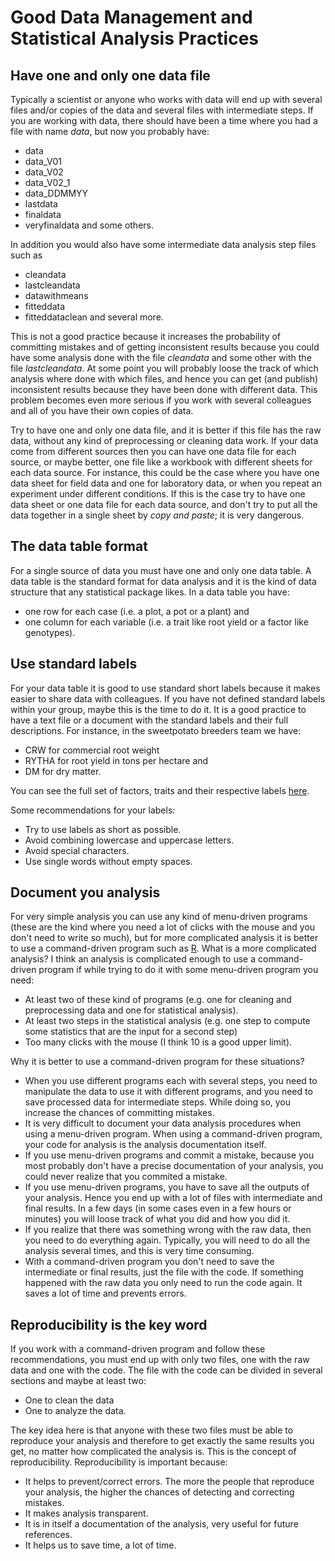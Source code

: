 Good Data Management and Statistical Analysis Practices
=======================================================

Have one and only one data file
-------------------------------

Typically a scientist or anyone who works with data will end up with several files and/or copies of the data and several files with intermediate steps. If you are working with data, there should have been a time where you had a file with name *data*, but now you probably have:

* data
* data_V01
* data_V02
* data_V02_1
* data_DDMMYY
* lastdata
* finaldata
* veryfinaldata and some others.

In addition you would also have some intermediate data analysis step files such as

* cleandata
* lastcleandata
* datawithmeans
* fitteddata
* fitteddataclean and several more.

This is not a good practice because it increases the probability of committing mistakes and of getting inconsistent results because you could have some analysis done with the file *cleandata* and some other with the file *lastcleandata*. At some point you will probably loose the track of which analysis where done with which files, and hence you can get (and publish) inconsistent results because they have been done with different data. This problem becomes even more serious if you work with several colleagues and all of you have their own copies of data.

Try to have one and only one data file, and it is better if this file has the raw data, without any kind of preprocessing or cleaning data work. If your data come from different sources then you can have one data file for each source, or maybe better, one file like a workbook with different sheets for each data source. For instance, this could be the case where you have one data sheet for field data and one for laboratory data, or when you repeat an experiment under different conditions. If this is the case try to have one data sheet or one data file for each data source, and don't try to put all the data together in a single sheet by *copy and paste*; it is very dangerous.

The data table format
---------------------

For a single source of data you must have one and only one data table. A data table is the standard format for data analysis and it is the kind of data structure that any statistical package likes. In a data table you have:

* one row for each case (i.e. a plot, a pot or a plant) and
* one column for each variable (i.e. a trait like root yield or a factor like genotypes).

Use standard labels
-------------------

For your data table it is good to use standard short labels because it makes easier to share data with colleagues. If you have not defined standard labels within your group, maybe this is the time to do it. It is a good practice to have a text file or a document with the standard labels and their full descriptions. For instance, in the sweetpotato breeders team we have:

* CRW for commercial root weight
* RYTHA for root yield in tons per hectare and
* DM for dry matter.

You can see the full set of factors, traits and their respective labels [here](https://github.com/SweetPotatoImprov/StatTools/blob/master/CheckConsis/CheckConsis.R).

Some recommendations for your labels:

* Try to use labels as short as possible.
* Avoid combining lowercase and uppercase letters.
* Avoid special characters.
* Use single words without empty spaces.

Document you analysis
---------------------

For very simple analysis you can use any kind of menu-driven programs (these are the kind where you need a lot of clicks with the mouse and you don't need to write so much), but for more complicated analysis it is better to use a command-driven program such as [R](http://cran.r-project.org/). What is a more complicated analysis? I think an analysis is complicated enough to use a command-driven program if while trying to do it with some menu-driven program you need:

* At least two of these kind of programs (e.g. one for cleaning and preprocessing data and one for statistical analysis).
* At least two steps in the statistical analysis (e.g. one step to compute some statistics that are the input for a second step)
* Too many clicks with the mouse (I think 10 is a good upper limit).

Why it is better to use a command-driven program for these situations?

* When you use different programs each with several steps, you need to manipulate the data to use it with different programs, and you need to save processed data for intermediate steps. While doing so, you increase the chances of committing mistakes. 
* It is very difficult to document your data analysis procedures when using a menu-driven program. When using a command-driven program, your code for analysis is the analysis documentation itself.
* If you use menu-driven programs and commit a mistake, because you most probably don't have a precise documentation of your analysis, you could never realize that you commited a mistake.
* If you use menu-driven programs, you have to save all the outputs of your analysis. Hence you end up with a lot of files with intermediate and final results. In a few days (in some cases even in a few hours or minutes) you will loose track of what you did and how you did it.
* If you realize that there was something wrong with the raw data, then you need to do everything again. Typically, you will need to do all the analysis several times, and this is very time consuming.
* With a command-driven program you don't need to save the intermediate or final results, just the file with the code. If something happened with the raw data you only need to run the code again. It saves a lot of time and prevents errors.

Reproducibility is the key word
-------------------------------

If you work with a command-driven program and follow these recommendations, you must end up with only two files, one with the raw data and one with the code. The file with the code can be divided in several sections and maybe at least two:

* One to clean the data
* One to analyze the data.

The key idea here is that anyone with these two files must be able to reproduce your analysis and therefore to get exactly the same results you get, no matter how complicated the analysis is. This is the concept of reproducibility. Reproducibility is important because:

* It helps to prevent/correct errors. The more the people that reproduce your analysis, the higher the chances of detecting and correcting mistakes.
* It makes analysis transparent.
* It is in itself a documentation of the analysis, very useful for future references.
* It helps us to save time, a lot of time.
